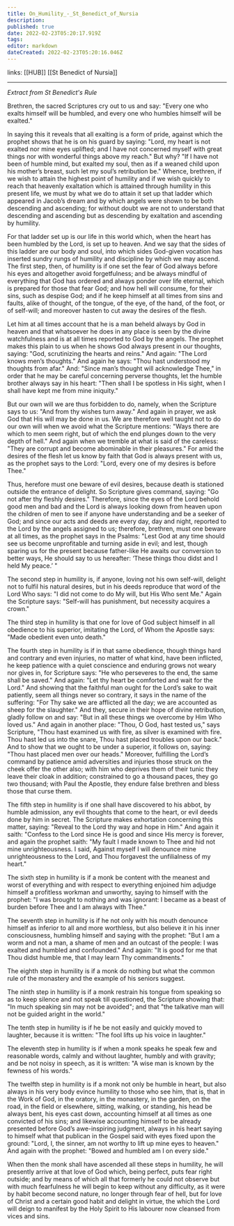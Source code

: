 ```yaml
---
title: On_Humility_-_St_Benedict_of_Nursia
description: 
published: true
date: 2022-02-23T05:20:17.919Z
tags: 
editor: markdown
dateCreated: 2022-02-23T05:20:16.046Z
---
```


links: [[HUB]] [[St Benedict of Nursia]]

---

_Extract from St Benedict's Rule_

Brethren, the sacred Scriptures cry out to us and say: "Every one who exalts himself will be humbled, and every one who humbles himself will be exalted."

In saying this it reveals that all exalting is a form of pride, against which the prophet shows that he is on his guard by saying: "Lord, my heart is not exalted nor mine eyes uplifted; and I have not concerned myself with great things nor with wonderful things above my reach." But why? "If I have not been of humble mind, but exalted my soul, then as if a weaned child upon his mother’s breast, such let my soul’s retribution be." Whence, brethren, if we wish to attain the highest point of humility and if we wish quickly to reach that heavenly exaltation which is attained through humility in this present life, we must by what we do to attain it set up that ladder which appeared in Jacob’s dream and by which angels were shown to be both descending and ascending; for without doubt we are not to understand that descending and ascending but as descending by exaltation and ascending by humility.

For that ladder set up is our life in this world which, when the heart has been humbled by the Lord, is set up to heaven. And we say that the sides of this ladder are our body and soul, into which sides God-given vocation has inserted sundry rungs of humility and discipline by which we may ascend. The first step, then, of humility is if one set the fear of God always before his eyes and altogether avoid forgetfulness; and be always mindful of everything that God has ordered and always ponder over life eternal, which is prepared for those that fear God; and how hell will consume, for their sins, such as despise God; and if he keep himself at all times from sins and faults, alike of thought, of the tongue, of the eye, of the hand, of the foot, or of self-will; and moreover hasten to cut away the desires of the flesh.

Let him at all times account that he is a man beheld always by God in heaven and that whatsoever he does in any place is seen by the divine watchfulness and is at all times reported to God by the angels. The prophet makes this plain to us when he shows God always present in our thoughts, saying: "God, scrutinizing the hearts and reins." And again: "The Lord knows men’s thoughts." And again he says: "Thou hast understood my thoughts from afar." And: "Since man’s thought will acknowledge Thee," in order that he may be careful concerning perverse thoughts, let the humble brother always say in his heart: "Then shall I be spotless in His sight, when I shall have kept me from mine iniquity."

But our own will we are thus forbidden to do, namely, when the Scripture says to us: "And from thy wishes turn away." And again in prayer, we ask God that His will may be done in us. We are therefore well taught not to do our own will when we avoid what the Scripture mentions: "Ways there are which to men seem right, but of which the end plunges down to the very depth of hell." And again when we tremble at what is said of the careless: "They are corrupt and become abominable in their pleasures." For amid the desires of the flesh let us know by faith that God is always present with us, as the prophet says to the Lord: "Lord, every one of my desires is before Thee."

Thus, herefore must one beware of evil desires, because death is stationed outside the entrance of delight. So Scripture gives command, saying: "Go not after thy fleshly desires." Therefore, since the eyes of the Lord behold good men and bad and the Lord is always looking down from heaven upon the children of men to see if anyone have understanding and be a seeker of God; and since our acts and deeds are every day, day and night, reported to the Lord by the angels assigned to us; therefore, brethren, must one beware at all times, as the prophet says in the Psalms: "Lest God at any time should see us become unprofitable and turning aside in evil; and lest, though sparing us for the present because father-like He awaits our conversion to better ways, He should say to us hereafter: ‘These things thou didst and I held My peace.’ "

The second step in humility is, if anyone, loving not his own self-will, delight not to fulfil his natural desires, but in his deeds reproduce that word of the Lord Who says: "I did not come to do My will, but His Who sent Me." Again the Scripture says: "Self-will has punishment, but necessity acquires a crown."

The third step in humility is that one for love of God subject himself in all obedience to his superior, imitating the Lord, of Whom the Apostle says: "Made obedient even unto death."

The fourth step in humility is if in that same obedience, though things hard and contrary and even injuries, no matter of what kind, have been inflicted, he keep patience with a quiet conscience and enduring grows not weary nor gives in, for Scripture says: "He who perseveres to the end, the same shall be saved." And again: "Let thy heart be comforted and wait for the Lord." And showing that the faithful man ought for the Lord’s sake to wait patiently, seem all things never so contrary, it says in the name of the suffering: "For Thy sake we are afflicted all the day; we are accounted as sheep for the slaughter." And they, secure in their hope of divine retribution, gladly follow on and say: "But in all these things we overcome by Him Who loved us." And again in another place: "Thou, O God, hast tested us," says Scripture, "Thou hast examined us with fire, as silver is examined with fire. Thou hast led us into the snare, Thou hast placed troubles upon our back." And to show that we ought to be under a superior, it follows on, saying: "Thou hast placed men over our heads." Moreover, fulfilling the Lord’s command by patience amid adversities and injuries those struck on the cheek offer the other also; with him who deprives them of their tunic they leave their cloak in addition; constrained to go a thousand paces, they go two thousand; with Paul the Apostle, they endure false brethren and bless those that curse them.

The fifth step in humility is if one shall have discovered to his abbot, by humble admission, any evil thoughts that come to the heart, or evil deeds done by him in secret. The Scripture makes exhortation concerning this matter, saying: "Reveal to the Lord thy way and hope in Him." And again it saith: "Confess to the Lord since He is good and since His mercy is forever, and again the prophet saith: "My fault I made known to Thee and hid not mine unrighteousness. I said, Against myself I will denounce mine unrighteousness to the Lord, and Thou forgavest the unfilialness of my heart."

The sixth step in humility is if a monk be content with the meanest and worst of everything and with respect to everything enjoined him adjudge himself a profitless workman and unworthy, saying to himself with the prophet: "I was brought to nothing and was ignorant: I became as a beast of burden before Thee and I am always with Thee."

The seventh step in humility is if he not only with his mouth denounce himself as inferior to all and more worthless, but also believe it in his inner consciousness, humbling himself and saying with the prophet: "But I am a worm and not a man, a shame of men and an outcast of the people: I was exalted and humbled and confounded." And again: "It is good for me that Thou didst humble me, that I may learn Thy commandments."

The eighth step in humility is if a monk do nothing but what the common rule of the monastery and the example of his seniors suggest.

The ninth step in humility is if a monk restrain his tongue from speaking so as to keep silence and not speak till questioned, the Scripture showing that: "In much speaking sin may not be avoided"; and that "the talkative man will not be guided aright in the world."

The tenth step in humility is if he be not easily and quickly moved to laughter, because it is written: "The fool lifts up his voice in laughter."

The eleventh step in humility is if when a monk speaks he speak few and reasonable words, calmly and without laughter, humbly and with gravity; and be not noisy in speech, as it is written: "A wise man is known by the fewness of his words."

The twelfth step in humility is if a monk not only be humble in heart, but also always in his very body evince humility to those who see him, that is, that in the Work of God, in the oratory, in the monastery, in the garden, on the road, in the field or elsewhere, sitting, walking, or standing, his head be always bent, his eyes cast down, accounting himself at all times as one convicted of his sins; and likewise accounting himself to be already presented before God’s awe-inspiring judgment, always in his heart saying to himself what that publican in the Gospel said with eyes fixed upon the ground: "Lord, I, the sinner, am not worthy to lift up mine eyes to heaven." And again with the prophet: "Bowed and humbled am I on every side."

When then the monk shall have ascended all these steps in humility, he will presently arrive at that love of God which, being perfect, puts fear right outside; and by means of which all that formerly he could not observe but with much fearfulness he will begin to keep without any difficulty, as it were by habit become second nature, no longer through fear of hell, but for love of Christ and a certain good habit and delight in virtue, the which the Lord will deign to manifest by the Holy Spirit to His labourer now cleansed from vices and sins.

